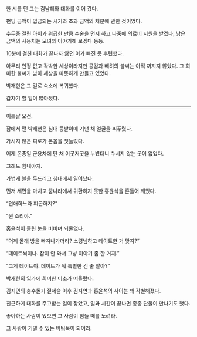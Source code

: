 한 시름 던 그는 김남혜와 대화를 이어 갔다.

펀딩 금액이 입금되는 시기와 초과 금액의 처분에 관한 것이었다.

수두증 걸린 아이가 위급한 만큼 수술을 먼저 하고 나중에 의료비 지원을 받겠다, 남은 금액의 사용처는 모녀와 이야기해 보겠다 등등.

10분에 걸친 대화가 끝나자 앓던 이가 빠진 듯 후련했다.

아무리 인정 없고 각박한 세상이라지만 공감과 배려의 불씨는 아직 꺼지지 않았다. 그 희미한 불씨가 남아 세상을 따뜻하게 만들고 있었다.

박재현은 그 길로 숙소에 복귀했다.

갑자기 할 일이 많아졌다.

* * *

이튿날 오전.

잠에서 깬 박재현은 침대 등받이에 기댄 채 얼굴을 찌푸렸다.

가시지 않은 피로가 온몸을 짓눌렀다.

어제 온종일 군용차에 탄 채 이곳저곳을 누볐더니 쑤시지 않는 곳이 없었다.

그래도 힘내야지.

가볍게 볼을 두드리고 침대에서 일어났다.

먼저 세면을 마치고 꿈나라에서 귀환하지 못한 홍윤석을 흔들어 깨웠다.

“연애하느라 피곤하지?”

“뭔 소리야.”

홍윤석이 졸린 눈을 비비며 되물었다.

“어제 몰래 방을 빠져나가더라? 소령님하고 데이트한 거 맞지?”

“데이트씩이나. 잠이 안 와서 그냥 이야기 좀 한 거지.”

“그게 데이트야. 데이트가 뭐 특별한 건 줄 알아?”

박재현의 입가에 희미한 미소가 떠올랐다.

김지연의 충수돌기 절제술 이후 김지연과 홍윤석의 사이는 꽤 각별해졌다.

친근하게 대화를 주고받는 일이 잦았고, 일과 시간이 끝나면 종종 단둘이 만나기도 했다.

좋아하는 사람이 있으면 그 사람이 힘들 때를 노려라.

그 사람이 기댈 수 있는 버팀목이 되어라.